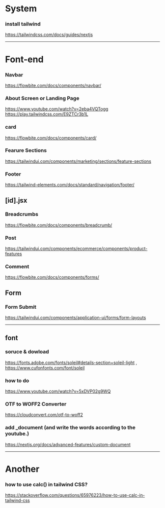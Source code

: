 # System

### install tailwind
https://tailwindcss.com/docs/guides/nextjs


----- ----- ----- ----- ----- ----- ----- ----- ----- ----- ----- ----- ----- ----- ----- ----- ----- ----- ----- ----- ----- -----


# Font-end

### Navbar
https://flowbite.com/docs/components/navbar/

### About Screen or Landing Page
https://www.youtube.com/watch?v=2eba4VQTogg
https://play.tailwindcss.com/E9ZTCr3b1L

### card
https://flowbite.com/docs/components/card/

### Fearure Sections
https://tailwindui.com/components/marketing/sections/feature-sections

### Footer
https://tailwind-elements.com/docs/standard/navigation/footer/

## [id].jsx

### Breadcrumbs
https://flowbite.com/docs/components/breadcrumb/

### Post
https://tailwindui.com/components/ecommerce/components/product-features

### Comment
https://flowbite.com/docs/components/forms/

## Form

### Form Submit
https://tailwindui.com/components/application-ui/forms/form-layouts


----- ----- ----- ----- ----- ----- ----- ----- ----- ----- ----- ----- ----- ----- ----- ----- ----- ----- ----- ----- ----- -----


## font

### soruce & dowload
https://fonts.adobe.com/fonts/soleil#details-section+soleil-light , https://www.cufonfonts.com/font/soleil

### how to do
https://www.youtube.com/watch?v=5xDVP02g9WQ

### OTF to WOFF2 Converter
https://cloudconvert.com/otf-to-woff2

### add _document (and write the words according to the youtube.)
https://nextjs.org/docs/advanced-features/custom-document


----- ----- ----- ----- ----- ----- ----- ----- ----- ----- ----- ----- ----- ----- ----- ----- ----- ----- ----- ----- ----- -----


# Another

### how to use calc() in tailwind CSS?
https://stackoverflow.com/questions/65976223/how-to-use-calc-in-tailwind-css

